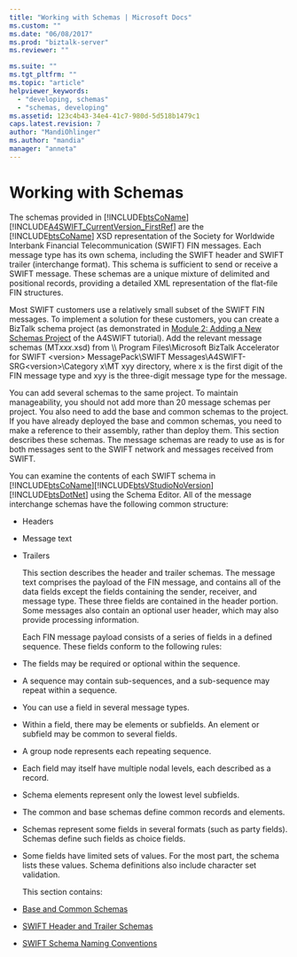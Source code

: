 ```yaml
---
title: "Working with Schemas | Microsoft Docs"
ms.custom: ""
ms.date: "06/08/2017"
ms.prod: "biztalk-server"
ms.reviewer: ""

ms.suite: ""
ms.tgt_pltfrm: ""
ms.topic: "article"
helpviewer_keywords: 
  - "developing, schemas"
  - "schemas, developing"
ms.assetid: 123c4b43-34e4-41c7-980d-5d518b1479c1
caps.latest.revision: 7
author: "MandiOhlinger"
ms.author: "mandia"
manager: "anneta"
---
```

# Working with Schemas
The schemas provided in [!INCLUDE[btsCoName](../../includes/btsconame-md.md)][!INCLUDE[A4SWIFT_CurrentVersion_FirstRef](../../includes/a4swift-currentversion-firstref-md.md)] are the [!INCLUDE[btsCoName](../../includes/btsconame-md.md)] XSD representation of the Society for Worldwide Interbank Financial Telecommunication (SWIFT) FIN messages. Each message type has its own schema, including the SWIFT header and SWIFT trailer (interchange format). This schema is sufficient to send or receive a SWIFT message. These schemas are a unique mixture of delimited and positional records, providing a detailed XML representation of the flat-file FIN structures.  

 Most SWIFT customers use a relatively small subset of the SWIFT FIN messages. To implement a solution for these customers, you can create a BizTalk schema project (as demonstrated in [Module 2: Adding a New Schemas Project](../../adapters-and-accelerators/accelerator-swift/module-2-adding-a-new-schemas-project.md) of the A4SWIFT tutorial). Add the relevant message schemas (MT*xxx*.xsd) from \\\ Program Files\Microsoft BizTalk Accelerator for SWIFT \<version\> MessagePack\SWIFT Messages\A4SWIFT-SRG\<version\>\Category x\MT xyy directory, where x is the first digit of the FIN message type and xyy is the three-digit message type for the message.  

 You can add several schemas to the same project. To maintain manageability, you should not add more than 20 message schemas per project. You also need to add the base and common schemas to the project. If you have already deployed the base and common schemas, you need to make a reference to their assembly, rather than deploy them. This section describes these schemas. The message schemas are ready to use as is for both messages sent to the SWIFT network and messages received from SWIFT.  

 You can examine the contents of each SWIFT schema in [!INCLUDE[btsCoName](../../includes/btsconame-md.md)][!INCLUDE[btsVStudioNoVersion](../../includes/btsvstudionoversion-md.md)][!INCLUDE[btsDotNet](../../includes/btsdotnet-md.md)] using the Schema Editor. All of the message interchange schemas have the following common structure:  

- Headers  

- Message text  

- Trailers  

  This section describes the header and trailer schemas. The message text comprises the payload of the FIN message, and contains all of the data fields except the fields containing the sender, receiver, and message type. These three fields are contained in the header portion. Some messages also contain an optional user header, which may also provide processing information.  

  Each FIN message payload consists of a series of fields in a defined sequence. These fields conform to the following rules:  

- The fields may be required or optional within the sequence.  

- A sequence may contain sub-sequences, and a sub-sequence may repeat within a sequence.  

- You can use a field in several message types.  

- Within a field, there may be elements or subfields. An element or subfield may be common to several fields.  

- A group node represents each repeating sequence.  

- Each field may itself have multiple nodal levels, each described as a record.  

- Schema elements represent only the lowest level subfields.  

- The common and base schemas define common records and elements.  

- Schemas represent some fields in several formats (such as party fields). Schemas define such fields as choice fields.  

- Some fields have limited sets of values. For the most part, the schema lists these values. Schema definitions also include character set validation.  

  This section contains:  

- [Base and Common Schemas](../../adapters-and-accelerators/accelerator-swift/base-and-common-schemas.md)  

- [SWIFT Header and Trailer Schemas](../../adapters-and-accelerators/accelerator-swift/swift-header-and-trailer-schemas.md)  

- [SWIFT Schema Naming Conventions](../../adapters-and-accelerators/accelerator-swift/swift-schema-naming-conventions.md)
